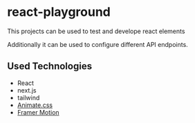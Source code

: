 # react-playground

This projects can be used to test and develope react elements

Additionally it can be used to configure different API endpoints.

## Used Technologies

- React
- next.js
- tailwind
- [Animate.css](https://animate.style/)
- [Framer Motion](https://www.framer.com/motion/)
